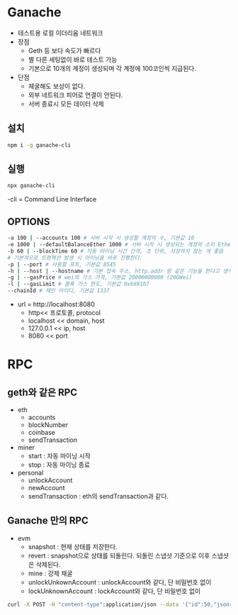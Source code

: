 # Ganache

- 테스트용 로컬 이더리움 네트워크
- 장점
  - Geth 등 보다 속도가 빠르다
  - 별 다른 세팅없이 바로 테스트 가능
  - 기본으로 10개의 계정이 생성되며 각 계정에 100코인씩 지급된다.
- 단점
  - 체굴해도 보상이 없다.
  - 외부 네트워크 피어로 연결이 안된다.
  - 서버 종료시 모든 데이터 삭제

## 설치

```sh
npm i -g ganache-cli
```

## 실행

```sh
npx ganache-cli
```

-cli = Command Line Interface

## OPTIONS

```sh
-a 100 | --accounts 100 # 서버 시작 시 생성할 계정의 수, 기본값 10
-e 1000 | --defaultBalanceEther 1000 # 서버 시작 시 생성되는 계정의 소지 Ether, 기본값 100
-b 60 | --blockTime 60 # 자동 마이닝 시간 간격, 초 단위, 지정하지 않는 게 좋음
# 기본적으로 트랜잭션 발생 시 마이닝을 바로 진행한다.
-p | --port # 사용할 포트, 기본값 8545
-h | --host | --hostname # 기본 접속 주소, http.addr 랑 같은 기능을 한다고 생각하면 된다. 기본값 127.0.0.1
-g | --gasPrice # wei의 가스 가격, 기본값 20000000000 (20GWei)
-l | --gasLimit # 블록 가스 한도, 기본값 0x6691b7
--chainId # 체인 아이디, 기본값 1337
```

- url = http://localhost:8080
  - http<< 프로토콜, protocol
  - localhost << domain, host
  - 127.0.0.1 << ip, host
  - 8080 << port

# RPC

## geth와 같은 RPC

- eth
  - accounts
  - blockNumber
  - coinbase
  - sendTransaction
- miner
  - start : 자동 마이닝 시작
  - stop : 자동 마이닝 종료
- personal
  - unlockAccount
  - newAccount
  - sendTransaction : eth의 sendTransaction과 같다.

## Ganache 만의 RPC

- evm
  - snapshot : 현재 상태를 저장한다.
  - revert : snapshot으로 상태를 되돌린다. 되돌린 스냅샷 기준으로 이후 스냅샷은 삭제된다.
  - mine : 강제 채굴
  - unlockUnkownAccount : unlockAccount와 같다, 단 비밀번호 없이
  - lockUnknownAccount : lockAccount와 같다, 단 비밀번호 없이

```sh
curl -X POST -H "content-type":application/json --data '{"id":50,"jsonrpc":"2.0","method":"eth_sendTransaction","params":[{"from":"0x144B210CFD706A992726D58dB87075391f4Ab10a","to":"0x95952667767b2F3A3F712Bf5437dfBaD7189A320","value":"0x3B9ACA00","gas":"0x15f90","gasPrice":"0x4BAF0"}]}' http://localhost:8080
```
